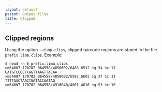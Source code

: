 ```yaml
---
layout: default
parent: Output files
title: Clipped
---
```


## Clipped regions
Using the option `--dump-clips`, clipped barcode regions are stored in the file
`prefix.lima.clips`.
Example:

    $ head -n 6 prefix.lima.clips
    >m54007_170702_064558/4850602/6488_6512 bq:34 bc:11
    CATGTCCCCTCAGTTAAGTTACAA
    >m54007_170702_064558/4850602/6582_6605 bq:37 bc:11
    TTTTGACTAACTGATACCAATAG
    >m54007_170702_064558/4916040/4801_4816 bq:93 bc:10
